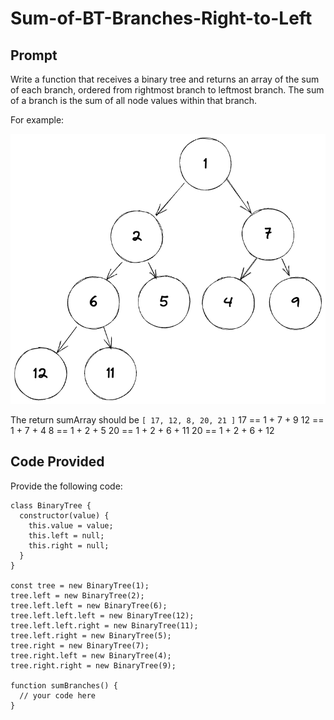 # Sum-of-BT-Branches-Right-to-Left

## Prompt

Write a function that receives a binary tree and returns an array of the sum of each branch, ordered from rightmost branch to leftmost branch. The sum of a branch is the sum of all node values within that branch.

For example: 

![example Binary Tree](https://github.com/danielforkner/Sum-of-BT-Branches-Right-to-Left/blob/main/example%20tree.png)

The return sumArray should be `[ 17, 12, 8, 20, 21 ]`
17 == 1 + 7 + 9
12 == 1 + 7 + 4
 8 == 1 + 2 + 5
20 == 1 + 2 + 6 + 11
20 == 1 + 2 + 6 + 12

## Code Provided

Provide the following code:

```
class BinaryTree {
  constructor(value) {
    this.value = value;
    this.left = null;
    this.right = null;
  }
}

const tree = new BinaryTree(1);
tree.left = new BinaryTree(2);
tree.left.left = new BinaryTree(6);
tree.left.left.left = new BinaryTree(12);
tree.left.left.right = new BinaryTree(11);
tree.left.right = new BinaryTree(5);
tree.right = new BinaryTree(7);
tree.right.left = new BinaryTree(4);
tree.right.right = new BinaryTree(9);

function sumBranches() {
  // your code here
}
```
